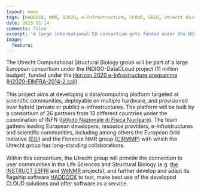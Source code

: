 ```yaml
---
layout: news
tags: [HADDOCK, NMR, H2020, e-Infrastructure, CLOUD, GRID, Utrecht University]
date: 2015-01-14
comments: false
excerpt: 'A large international EU consortium gets funded under the H2020 eInfrastructure programme to develop CLOUD eScience solutions.'
image:
  feature: 
---
```

The Utrecht Computational Structural Biology group will be part of a large European consortium under the INDIGO-DataCLoud project (11 million budget), funded under the [Horizon 2020 e-Infrastructure programme](http://ec.europa.eu/programmes/horizon2020/en/h2020-section/european-research-infrastructures-including-e-infrastructures) ([H2020-EINFRA-2014-2 call](http://ec.europa.eu/research/participants/portal/desktop/en/opportunities/h2020/calls/h2020-einfra-2014-2.html)). 
<BR>
<BR>
This project aims at developing a data/computing platform targeted at scientific communities, deployable on multiple hardware, and provisioned over hybrid (private or public) e-infrastructures. The platform will be built by a consortium of 26 partners from 13 different countries under the coordination of INFN ([Istituto Nazionale di Fisica Nucleare](http://www.infn.it)). The team gathers leading European developers, resource providers, e-infrastructures and scientific communities, including among others the European Grid Initiative ([EGI](http://www.egi.eu)) and the Florence NMR group ([CIRMMP](http://www.cerm.unifi.it)) with which the Utrecht group has long-standing collaborations.
<BR>
<BR>
Within this consortium, the Utrecht group will provide the connection to user communities in the Life Sciences and Structural Biology (e.g. [the INSTRUCT ESFRI](http://structuralbiology.eu) and [WeNMR](http://wwww.wenmr.eu) projects), and further develop and adapt its flagship software [HADDOCK](http://www.bonvinlab.org/software) to test, make best use of the developed CLOUD solutions and offer software as a service.
